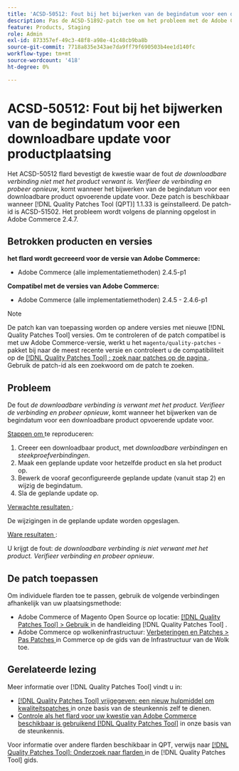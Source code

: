 ```yaml
---
title: 'ACSD-50512: Fout bij het bijwerken van de begindatum voor een downloadbare update voor productfasering'
description: Pas de ACSD-51892-patch toe om het probleem met de Adobe Commerce-prestaties op te lossen wanneer de fout *De downloadbare koppeling is niet gerelateerd aan het product.Controleer de koppeling en probeer het opnieuw*, en dit gebeurt bij het bijwerken van de begindatum voor een downloadbare product-staging-update.
feature: Products, Staging
role: Admin
exl-id: 873357ef-49c3-48f8-a98e-41c48cb9ba8b
source-git-commit: 7718a835e343ae7da9ff79f690503b4ee1d140fc
workflow-type: tm+mt
source-wordcount: '418'
ht-degree: 0%

---
```


# ACSD-50512: Fout bij het bijwerken van de begindatum voor een downloadbare update voor productplaatsing

Het ACSD-50512 flard bevestigt de kwestie waar de fout *de downloadbare verbinding niet met het product verwant is. Verifieer de verbinding en probeer opnieuw*, komt wanneer het bijwerken van de begindatum voor een downloadbare product opvoerende update voor. Deze patch is beschikbaar wanneer [!DNL Quality Patches Tool (QPT)] 1.1.33 is geïnstalleerd. De patch-id is ACSD-51502. Het probleem wordt volgens de planning opgelost in Adobe Commerce 2.4.7.

## Betrokken producten en versies

**het flard wordt gecreeerd voor de versie van Adobe Commerce:**

* Adobe Commerce (alle implementatiemethoden) 2.4.5-p1

**Compatibel met de versies van Adobe Commerce:**

* Adobe Commerce (alle implementatiemethoden) 2.4.5 - 2.4.6-p1

>[!NOTE]
>
>De patch kan van toepassing worden op andere versies met nieuwe [!DNL Quality Patches Tool] versies. Om te controleren of de patch compatibel is met uw Adobe Commerce-versie, werkt u het `magento/quality-patches` -pakket bij naar de meest recente versie en controleert u de compatibiliteit op de [[!DNL Quality Patches Tool] : zoek naar patches op de pagina ](https://experienceleague.adobe.com/tools/commerce-quality-patches/index.html) . Gebruik de patch-id als een zoekwoord om de patch te zoeken.

## Probleem

De fout *de downloadbare verbinding is verwant met het product. Verifieer de verbinding en probeer opnieuw*, komt wanneer het bijwerken van de begindatum voor een downloadbare product opvoerende update voor.

<u> Stappen om </u> te reproduceren:

1. Creeer een downloadbaar product, met *downloadbare verbindingen* en *steekproefverbindingen*.
1. Maak een geplande update voor hetzelfde product en sla het product op.
1. Bewerk de vooraf geconfigureerde geplande update (vanuit stap 2) en wijzig de begindatum.
1. Sla de geplande update op.

<u> Verwachte resultaten </u>:

De wijzigingen in de geplande update worden opgeslagen.

<u> Ware resultaten </u>:

U krijgt de fout: *de downloadbare verbinding is niet verwant met het product. Verifieer verbinding en probeer opnieuw*.

## De patch toepassen

Om individuele flarden toe te passen, gebruik de volgende verbindingen afhankelijk van uw plaatsingsmethode:

* Adobe Commerce of Magento Open Source op locatie: [[!DNL Quality Patches Tool]  > Gebruik ](https://experienceleague.adobe.com/docs/commerce-operations/tools/quality-patches-tool/usage.html) in de handleiding [!DNL Quality Patches Tool] .
* Adobe Commerce op wolkeninfrastructuur: [ Verbeteringen en Patches > Pas Patches ](https://experienceleague.adobe.com/docs/commerce-cloud-service/user-guide/develop/upgrade/apply-patches.html) in Commerce op de gids van de Infrastructuur van de Wolk toe.

## Gerelateerde lezing

Meer informatie over [!DNL Quality Patches Tool] vindt u in:

* [[!DNL Quality Patches Tool]  vrijgegeven: een nieuw hulpmiddel om kwaliteitspatches ](/help/announcements/adobe-commerce-announcements/magento-quality-patches-released-new-tool-to-self-serve-quality-patches.md) in onze basis van de steunkennis zelf te dienen.
* [ Controle als het flard voor uw kwestie van Adobe Commerce beschikbaar is gebruikend  [!DNL Quality Patches Tool]](/help/support-tools/patches-available-in-qpt-tool/check-patch-for-magento-issue-with-magento-quality-patches.md) in onze basis van de steunkennis.

Voor informatie over andere flarden beschikbaar in QPT, verwijs naar [[!DNL Quality Patches Tool]: Onderzoek naar flarden ](https://experienceleague.adobe.com/tools/commerce-quality-patches/index.html) in de [!DNL Quality Patches Tool] gids.
